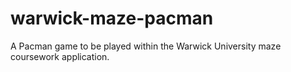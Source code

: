 # warwick-maze-pacman
A Pacman game to be played within the Warwick University maze coursework application.
